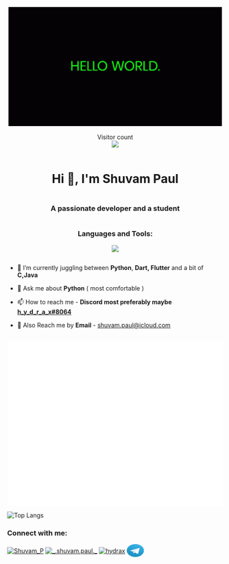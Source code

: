 <div style="display:grid;place-items:center">
 <div align='center'>
  <img src="./it-karak-itkaraktus.gif" alt="gif"/></div>

 <p align="center"> 
  Visitor count<br>
  <img src="https://profile-counter.glitch.me/shuvampaul2005/count.svg" />
</p>

<h1 align="center">Hi 👋, I'm Shuvam Paul</h1>
<h3 align="center">A passionate developer and a student</h3>
<h3 align="left">Languages and Tools:</h3>
<img src="https://skillicons.dev/icons?i=py,js,html,css,c,flutter,dart,androidstudio,docker,git,github,gitlab,githubactions,java,mysql,linux,stackoverflow,vscode" />
  
- 🌱 I’m currently juggling between **Python**, **Dart, Flutter** and a bit of **C,Java**

- 💬 Ask me about **Python** ( most comfortable )

- 📫 How to reach me - **Discord most preferably maybe [h_y_d_r_a_x#8064](https://discord.com/users/1073884543980933221)**

- 📨 Also Reach me by **Email** - [shuvam.paul@icloud.com](mailto:shuvam.paul@icloud.com)
<img align="center" src="./github-metrics.svg" alt="Metrics" >
</div>

![Top Langs](https://github-readme-stats.vercel.app/api/top-langs/?username=shuvampaul2005&count_private=true&show_icons=true&theme=transparent&hide_border=true)

<h3 align="left">Connect with me: </h3>
<p align="left">
 <a href="https://twitter.com/Shuvam_P" target="blank"><img align="center" src="https://raw.githubusercontent.com/rahuldkjain/github-profile-readme-generator/master/src/images/icons/Social/twitter.svg" alt="Shuvam_P" height="30" width="40" /></a>
 <a href="https://www.instagram.com/_.shuvam.paul._/" target="blank"><img align="center" src="https://raw.githubusercontent.com/rahuldkjain/github-profile-readme-generator/master/src/images/icons/Social/instagram.svg" alt="_.shuvam.paul._" height="30" width="40" /></a>
 <a href="https://discord.com/users/1073884543980933221" target="blank"><img align="center" src="https://raw.githubusercontent.com/rahuldkjain/github-profile-readme-generator/master/src/images/icons/Social/discord.svg" alt="hydrax" height="30" width="40" /></a>
 <a href="https://t.me/Shuvam_Paul" target="blank"><img align="center" src="./telegram.svg" alt="telegram" height="30" width="40"/></a></p>

